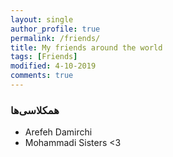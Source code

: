 ```yaml
---
layout: single
author_profile: true
permalink: /friends/
title: My friends around the world
tags: [Friends]
modified: 4-10-2019
comments: true
---
```


### همکلاسی‌ها
* Arefeh Damirchi
* Mohammadi Sisters <3



